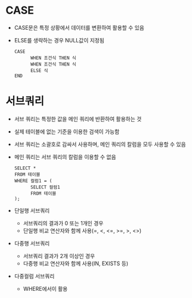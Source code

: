 # CASE



- CASE문은 특정 상황에서 데이터를 변환하여 활용할 수 있음

- ELSE를 생략하는 경우 NULL값이 지정됨

  ```sqlite
  CASE
  		WHEN 조건식 THEN 식
  		WHEN 조건식 THEN 식
  		ELSE 식
  END
  ```



# 서브쿼리



- 서브 쿼리는 특정한 값을 메인 쿼리에 반환하여 활용하는 것

- 실제 테이블에 없는 기준을 이용한 검색이 가능함

- 서브 쿼리는 소괄호로 감싸서 사용하며, 메인 쿼리의 칼럼을 모두 사용할 수 있음

- 메인 쿼리는 서브 쿼리의 칼럼을 이용할 수 없음

  ```sqlite
  SELECT *
  FROM 테이블
  WHERE 컬럼1 = (
  		SELECT 컬럼1
  		FROM 테이블
  );
  ```



- 단일행 서브쿼리
  - 서브쿼리의 결과가 0 또는 1개인 경우
  - 단일행 비교 연산자와 함께 사용(=, <, <=, >=, >, <>)
- 다중행 서브쿼리
  - 서브쿼리 결과가 2개 이상인 경우
  - 다중행 비교 연산자와 함께 사용(IN, EXISTS 등)
- 다중컬럼 서브쿼리
  - WHERE에서이 활용